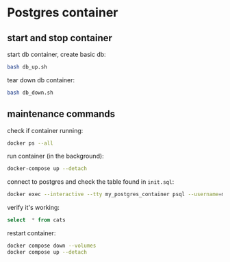 # Postgres container

## start and stop container

start db container, create basic db:

```sh
bash db_up.sh
```

tear down db container:

```sh
bash db_down.sh
```

## maintenance commands

check if container running:

```sh
docker ps --all
```

run container (in the background):
```sh
docker-compose up --detach
```

connect to postgres and check the table found in `init.sql`:

```sh
docker exec --interactive --tty my_postgres_container psql --username=myuser --dbname=mydatabase
```

verify it's working:
```sql
select  * from cats
```

restart container:
```sh
docker compose down --volumes
docker compose up --detach
```
